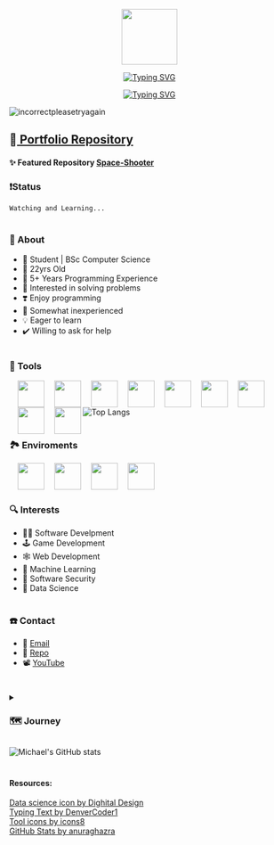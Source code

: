 <!--icon-->
<p align=center><img src="https://github.com/IncorrectPleaseTryAgain/IncorrectPleaseTryAgain/assets/99939034/c50bdfa9-c4cc-4d66-bc90-c0b9078a9008" width=100px></img></p>

<!-- name -->
<p align=center>
  <a href="https://git.io/typing-svg">
    <img src="https://readme-typing-svg.demolab.com?font=Fira+Code&size=60&pause=1000&color=00FFF&center=true&vCenter=true&repeat=false&width=2000&height=150&lines=IncorrectPleaseTryAgain+%7C+Michael+Steenkamp" alt="Typing SVG" />
  </a>
</p>

<!-- welcome -->
<p align=center>
  <a href="https://git.io/typing-svg">
    <img src="https://readme-typing-svg.demolab.com?font=Fira+Code&size=60&duration=2000&pause=1000&background=0B67FF00&center=true&vCenter=true&width=500&height=100&lines=WELCOME%F0%9F%8E%8A" alt="Typing SVG" />
  </a>
</p>

<p align="left">
  <img src="https://komarev.com/ghpvc/?username=incorrectpleasetryagain&label=Profile%20views&color=0e75b6&style=flat" alt="incorrectpleasetryagain"/>
</p>

## 📁<a href="https://github.com/IncorrectPleaseTryAgain/Portfolio"> Portfolio Repository</a>
<!--
#### 📄[resume.pdf](https://github.com/user-attachments/files/18953379/resume.pdf)
-->

#### ✨ Featured Repository <a href="https://github.com/IncorrectPleaseTryAgain/Space-Shooter/tree/main"> Space-Shooter</a>

### ❗Status
```
Watching and Learning...
```

<!-- 

NO LINK: https://blackscreen.app/

### 🧠 Currently Learning | <a href="https://inspirnathan.com/posts/47-shadertoy-tutorial-part-1/">link?</a>
<a href="https://www.shadertoy.com/user/incorrectPleaseTryAgain">Shadertoy Profile</a>

GLSL / Shadertoy : Part 4

-->

#
### 🤔 About
+ 📃 Student | BSc Computer Science
+ 🌱 22yrs Old
+ 🥸 5+ Years Programming Experience
+ 🧩 Interested in solving problems
+ ❣️ Enjoy programming
+ 🐣 Somewhat inexperienced
+ 💡 Eager to learn
+ ✔️ Willing to ask for help

#
### 🧰 Tools 
<!-- icond from https://devicon.dev/ -->
<img align=left style="margin-left: 15px" width=48 src="https://github.com/IncorrectPleaseTryAgain/IncorrectPleaseTryAgain/assets/99939034/34353097-e4c3-436d-a2f7-4fe12a0894f6"></img>

<img align=left style="margin-left: 15px" width=48 src="https://cdn.jsdelivr.net/gh/devicons/devicon@latest/icons/csharp/csharp-original.svg"></img>

<img align=left style="margin-left: 15px" width=48 src="https://github.com/IncorrectPleaseTryAgain/IncorrectPleaseTryAgain/assets/99939034/1dfb5a48-6f6c-4544-840e-870fccfb6750"></img>

<img align=left style="margin-left: 15px" width=48 src="https://github.com/IncorrectPleaseTryAgain/IncorrectPleaseTryAgain/assets/99939034/f53e6714-9ac9-4fe4-bd96-7d81d319ae10"></img>

<img align=left style="margin-left: 15px" width=48 src="https://github.com/IncorrectPleaseTryAgain/IncorrectPleaseTryAgain/assets/99939034/edbd56e0-49cd-45de-8298-ecc025d7ac6c"></img>

<img align=left style="margin-left: 15px" width=48 src="https://github.com/IncorrectPleaseTryAgain/IncorrectPleaseTryAgain/assets/99939034/9dbe7478-a4ce-4595-a540-d0640ee4ec6d"></img>

<img align=left style="margin-left: 15px" width=48 src="https://github.com/IncorrectPleaseTryAgain/IncorrectPleaseTryAgain/assets/99939034/7e2a58e0-a6f0-44d9-aae9-af526a6c3fa7"></img>

<img align=left style="margin-left: 15px" width=48 src="https://cdn.jsdelivr.net/gh/devicons/devicon@latest/icons/php/php-original.svg"></img>

<img align=left style="margin-left: 15px" width=48 src="https://cdn.jsdelivr.net/gh/devicons/devicon@latest/icons/mysql/mysql-original-wordmark.svg"></img>


<br><br>
![Top Langs](https://github-readme-stats.vercel.app/api/top-langs/?username=incorrectpleasetryagain&layout=compact)


# 
### 🏞️ Enviroments
<!-- icond from https://devicon.dev/ -->
<img align=left style="margin-left: 15px" width=48 src="https://github.com/IncorrectPleaseTryAgain/IncorrectPleaseTryAgain/assets/99939034/ebbabafb-6afd-40af-ab5e-01474b9d87fc"/>

<img align=left style="margin-left: 15px" width=48 src="https://cdn.jsdelivr.net/gh/devicons/devicon@latest/icons/vscode/vscode-original.svg"/>

<img align=left style="margin-left: 15px" width=48 src="https://cdn.jsdelivr.net/gh/devicons/devicon@latest/icons/unity/unity-original.svg"/>

<img align=left style="margin-left: 15px" width=48 src="https://cdn.jsdelivr.net/gh/devicons/devicon@latest/icons/filezilla/filezilla-original.svg"/>

<br><br>

#
### 🔍 Interests
+ 👨‍💻 Software Develpment
+ 🕹️ Game Development
+ 🕸️ Web Development
+ 🧠 Machine Learning
+ 🔐 Software Security
+ 🔬 Data Science

#
### ☎️ Contact
+ 📨 <a href="mailto:michael.steenkamp@icloud.com">Email</a>
+ 💾 <a href="https://github.com/IncorrectPleaseTryAgain/Portfolio/issues">Repo</a>
+ 📽️ <a href="https://www.youtube.com/channel/UCmvf7hFM2S84VY30ERJ1YYg">YouTube</a>

#
<details>
<summary><h3>🗺️ Journey</h3></summary>
⭐
I am currently perusing a bachelor's degree in computer science; however, I am also in the process of teaching myself different programming languages as well as some libraries. I started by learning Cpp in my first year of university but then I started branching out to other programming languages such as JavaScript, HTML and CSS. My journey has not been as long or adventurous as others, nevertheless I am more motivated to program and eager to learn new programming languages and programming concepts. 
  
My journey started when I was around 12yrs old, my dad had a computer with the programming software <a href="https://scratch.mit.edu/">Scratch</a> on it. This is where I used to look at my brother program different games, however, I never seemed to interested in programming myself. Skip to high-school and this is where my passion for programming realy started to take off. I wrote my first program in grade 11 because this was the only year my school gave us the opportunity to take a programming course. This course was in python and mainly dealt with <a href="https://www.geeksforgeeks.org/turtle-programming-python/">turle programming</a>. Fast-forward to grade 12 and I, for some unknown reason, decided to persue a degree in computer science.
  
I first joined the University of Regina in September of 2020, and this is where I complete my first year of programming. I was taught about OOP and data structures and algorithms, all the while using Cpp. I finished my first year but for some reason I decided to switch universities to an online university that is based in the US. Needless to say this was a big mistake, yes I learned some more Cpp as well as python and Javal however, the university's standard was too low for my liking and I wasn't chanllenged enough. I completed about a year and a half at that university before deciding to switch universties again.
</details>

![Michael's GitHub stats](https://github-readme-stats.vercel.app/api?username=incorrectpleasetryagain&show_icons=true&theme=algolia)

#
#### Resources:
<a href="https://www.flaticon.com/free-icons/data-science" title="data science icons">Data science icon by Dighital Design</a><br>
<a href="https://github.com/DenverCoder1/readme-typing-svg" tile="typing text">Typing Text by DenverCoder1</a><br>
<a href="https://icons8.com" title="tools icons">Tool icons by icons8</a><br>
<a href="https://github.com/anuraghazra/github-readme-stats" title="github stats">GitHub Stats by anuraghazra</a>
